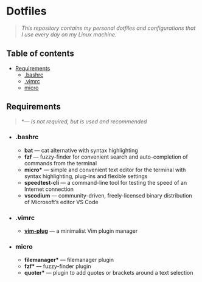 # **Dotfiles**
> *This repository contains my personal dotfiles and configurations that I use every day on my Linux machine.*


## Table of contents
- [Requirements](#requirements)
    - [.bashrc](#bashrc)
    - [.vimrc](#vimrc)
    - [micro](#micro)
&nbsp;


## Requirements
> **&mdash; Is not required, but is used and recommended*
&nbsp;

- ### **.bashrc**
    - **bat** &mdash; cat alternative with syntax highlighting
    - **fzf** &mdash; fuzzy-finder for convenient search and auto-completion of commands from the terminal
    - **micro\*** &mdash; simple and convenient text editor for the terminal with syntax highlighting, plug-ins and flexible settings
    - **speedtest-cli** &mdash; a command-line tool for testing the speed of an Internet connection
    - **vscodium** &mdash; community-driven, freely-licensed binary distribution of Microsoft’s editor VS Code
&nbsp;

- ### **.vimrc**
    - [**vim-plug**](https://github.com/junegunn/vim-plug) &mdash; a minimalist Vim plugin manager
&nbsp;

- ### **micro**
    - **filemanager\*** &mdash; filemanager plugin
    - **fzf\*** &mdash; fuzzy-finder plugin
    - **quoter\*** &mdash; plugin to add quotes or brackets around a text selection
&nbsp;

